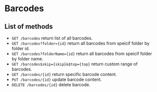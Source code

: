 Barcodes
==========

List of methods
-----------------


* `GET /barcodes` return list of all barcodes.
* `GET /barcodes?folder={id}` return all barcodes from speicif folder by folder id.
* `GET /barcodes?folderName={id}` return all barcodes from speicif folder by folder name.
* `GET /barcodes$skip={skip}&$top={top}` return custom range of barcodes.
* `GET /barcodes/{id}` return specific barcode content.
* `PUT /barcodes/{id}` update barcode content.
* `DELETE /barcodes/{id}` delete barcode.
